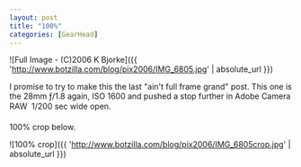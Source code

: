 ```yaml
---
layout: post
title: "100%"
categories: [GearHead]
---
```



![Full Image - (C)2006 K Bjorke]({{ 'http://www.botzilla.com/blog/pix2006/IMG_6805.jpg' | absolute_url }})


I promise to try to make this the last "ain't full frame grand" post. This one is the 28mm &fnof;/1.8 again, ISO 1600 and pushed a stop further in Adobe Camera RAW &#151; 1/200 sec wide open. 

100% crop below.



![100% crop]({{ 'http://www.botzilla.com/blog/pix2006/IMG_6805crop.jpg' | absolute_url }})

